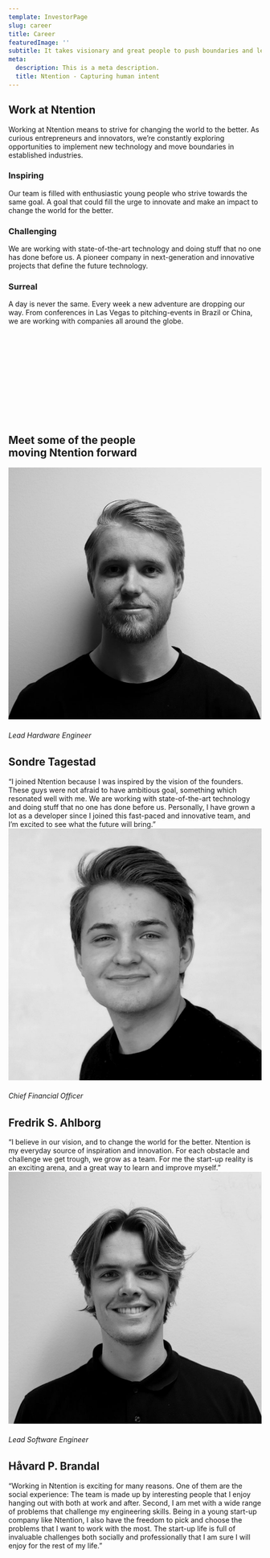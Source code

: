 ```yaml
---
template: InvestorPage
slug: career
title: Career
featuredImage: ''
subtitle: It takes visionary and great people to push boundaries and lead a generation through paradigm shifts. It is necessary to rethink entire industries and challenge the established procedures and operations.  
meta:
  description: This is a meta description.
  title: Ntention - Capturing human intent
---
```


<div class="section">
    <div class="container skinnier taCenter">
        <h2>Work at Ntention</h2>
        Working at Ntention means to strive for changing the world to the better. As curious entrepreneurs and innovators, we’re constantly exploring opportunities to implement new technology and move boundaries in established industries.
</div>
</div>

<div class="taCenter section">
  <div class="column3">
    <h3>Inspiring</h3>
    Our team is filled with enthusiastic young people who strive towards the same goal. A goal that could fill the urge to innovate and make an impact to change the world for the better.
  </div>
<div class="column3">
    <h3>Challenging</h3>
    We are working with state-of-the-art technology and doing stuff that no one has done before us. A pioneer company in next-generation and innovative projects that define the future technology.
    </div>
  <div class="column3">
  <h3>Surreal</h3>
  A day is never the same. Every week a new adventure are dropping our way. From conferences in Las Vegas to pitching-events in Brazil or China, we are working with companies all around the globe.
  </div>
</div>

&nbsp;

&nbsp;

&nbsp;

&nbsp;

&nbsp;

&nbsp;

<div class="section space-100t">
<h2>Meet some of the people <br> moving Ntention forward</h2>
  <div class="column3">
    <div class="container hover-image">
      <img src="images/team/Sondre.jpg" alt="Sondre Tagestad">
      <h6>Lead Hardware Engineer </h6>
      <h2>Sondre Tagestad</h2>
      “I joined Ntention because I was inspired by the vision of the founders. These guys were not afraid to have ambitious goal, something which resonated well with me. We are working with state-of-the-art technology and doing stuff that no one has done before us. Personally, I have grown a lot as a developer since I joined this fast-paced and innovative team, and I’m excited to see what the future will bring.”
    </div>
</div>
<div class="column3">
    <div class="container hover-image">
      <img src="images/team/Fredrik.jpg" alt="Fredrik Shaughnessy Ahlborg">
      <h6>Chief Financial Officer</h6>
      <h2>Fredrik S. Ahlborg</h2>
      “I believe in our vision, and to change the world for the better. Ntention is my everyday source of inspiration and innovation. For each obstacle and challenge we get trough, we grow as a team. For me the start-up reality is an exciting arena, and a great way to learn and improve myself.”
    </div>
</div>
<div class="column3">
    <div class="container hover-image">
      <img src="images/team/Havard.jpg" alt="Håvard Pedersen Brandal">
      <h6>Lead Software Engineer</h6>
      <h2>Håvard P. Brandal</h2>
      “Working in Ntention is exciting for many reasons. One of them are the social experience: The team is made up by interesting people that I enjoy hanging out with both at work and after. Second, I am met with a wide range of problems that challenge my engineering skills. Being in a young start-up company like Ntention, I also have the freedom to pick and choose the problems that I want to work with the most. The start-up life is full of invaluable challenges both socially and professionally that I am sure I will enjoy for the rest of my life.”
    </div>
</div>
</div>
&nbsp;

&nbsp;

&nbsp;




<div class="section">
</div>
<div class="section">
</div>
<div class="section">
</div>
<div class="section">
</div>
<div class="section">
</div>
<div class="section">
</div>


&nbsp;

&nbsp;



&nbsp;

&nbsp;

&nbsp;
